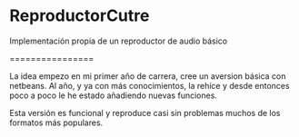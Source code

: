 ReproductorCutre
================

Implementación propia de un reproductor de audio básico

================

La idea empezo en mi primer año de carrera, cree un aversion básica con netbeans.
Al año, y ya con más conocimientos, la rehíce y desde entonces poco a poco le he
estado añadiendo nuevas funciones.

Esta versión es funcional y reproduce casi sin problemas muchos de los formatos
más populares.

